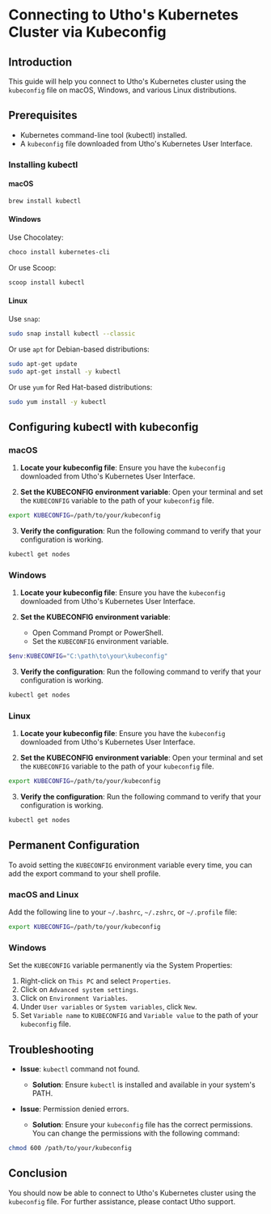 
# Connecting to Utho's Kubernetes Cluster via Kubeconfig

## Introduction

This guide will help you connect to Utho's Kubernetes cluster using the `kubeconfig` file on macOS, Windows, and various Linux distributions.

## Prerequisites

- Kubernetes command-line tool (kubectl) installed.
- A `kubeconfig` file downloaded from Utho's Kubernetes User Interface.

### Installing kubectl

#### macOS

```bash
brew install kubectl
```

#### Windows

Use Chocolatey:

```powershell
choco install kubernetes-cli
```

Or use Scoop:

```powershell
scoop install kubectl
```

#### Linux

Use `snap`:

```bash
sudo snap install kubectl --classic
```

Or use `apt` for Debian-based distributions:

```bash
sudo apt-get update
sudo apt-get install -y kubectl
```

Or use `yum` for Red Hat-based distributions:

```bash
sudo yum install -y kubectl
```

## Configuring kubectl with kubeconfig

### macOS

1. **Locate your kubeconfig file**: Ensure you have the `kubeconfig` downloaded from Utho's Kubernetes User Interface.

2. **Set the KUBECONFIG environment variable**: Open your terminal and set the `KUBECONFIG` variable to the path of your `kubeconfig` file.

```bash
export KUBECONFIG=/path/to/your/kubeconfig
```

3. **Verify the configuration**: Run the following command to verify that your configuration is working.

```bash
kubectl get nodes
```

### Windows

1. **Locate your kubeconfig file**: Ensure you have the `kubeconfig` downloaded from Utho's Kubernetes User Interface.

2. **Set the KUBECONFIG environment variable**:
   - Open Command Prompt or PowerShell.
   - Set the `KUBECONFIG` environment variable.

```powershell
$env:KUBECONFIG="C:\path\to\your\kubeconfig"
```

3. **Verify the configuration**: Run the following command to verify that your configuration is working.

```powershell
kubectl get nodes
```

### Linux

1. **Locate your kubeconfig file**: Ensure you have the `kubeconfig` downloaded from Utho's Kubernetes User Interface.

2. **Set the KUBECONFIG environment variable**: Open your terminal and set the `KUBECONFIG` variable to the path of your `kubeconfig` file.

```bash
export KUBECONFIG=/path/to/your/kubeconfig
```

3. **Verify the configuration**: Run the following command to verify that your configuration is working.

```bash
kubectl get nodes
```

## Permanent Configuration

To avoid setting the `KUBECONFIG` environment variable every time, you can add the export command to your shell profile.

### macOS and Linux

Add the following line to your `~/.bashrc`, `~/.zshrc`, or `~/.profile` file:

```bash
export KUBECONFIG=/path/to/your/kubeconfig
```

### Windows

Set the `KUBECONFIG` variable permanently via the System Properties:

1. Right-click on `This PC` and select `Properties`.
2. Click on `Advanced system settings`.
3. Click on `Environment Variables`.
4. Under `User variables` or `System variables`, click `New`.
5. Set `Variable name` to `KUBECONFIG` and `Variable value` to the path of your `kubeconfig` file.

## Troubleshooting

- **Issue**: `kubectl` command not found.
  - **Solution**: Ensure `kubectl` is installed and available in your system's PATH.

- **Issue**: Permission denied errors.
  - **Solution**: Ensure your `kubeconfig` file has the correct permissions. You can change the permissions with the following command:

```bash
chmod 600 /path/to/your/kubeconfig
```

## Conclusion

You should now be able to connect to Utho's Kubernetes cluster using the `kubeconfig` file. For further assistance, please contact Utho support.
